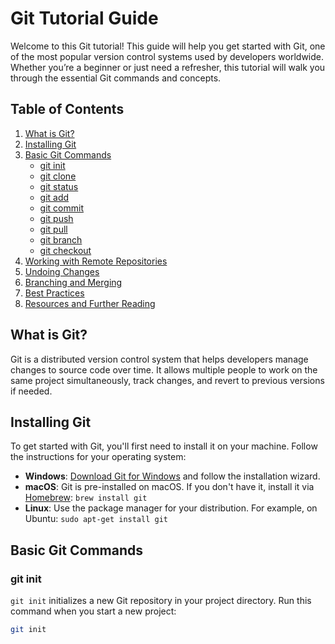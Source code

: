 # Git Tutorial Guide

Welcome to this Git tutorial! This guide will help you get started with Git, one of the most popular version control systems used by developers worldwide. Whether you’re a beginner or just need a refresher, this tutorial will walk you through the essential Git commands and concepts.

## Table of Contents

1. [What is Git?](#what-is-git)
2. [Installing Git](#installing-git)
3. [Basic Git Commands](#basic-git-commands)
   - [git init](#git-init)
   - [git clone](#git-clone)
   - [git status](#git-status)
   - [git add](#git-add)
   - [git commit](#git-commit)
   - [git push](#git-push)
   - [git pull](#git-pull)
   - [git branch](#git-branch)
   - [git checkout](#git-checkout)
4. [Working with Remote Repositories](#working-with-remote-repositories)
5. [Undoing Changes](#undoing-changes)
6. [Branching and Merging](#branching-and-merging)
7. [Best Practices](#best-practices)
8. [Resources and Further Reading](#resources-and-further-reading)

## What is Git?

Git is a distributed version control system that helps developers manage changes to source code over time. It allows multiple people to work on the same project simultaneously, track changes, and revert to previous versions if needed.

## Installing Git

To get started with Git, you'll first need to install it on your machine. Follow the instructions for your operating system:

- **Windows**: [Download Git for Windows](https://git-scm.com/download/win) and follow the installation wizard.
- **macOS**: Git is pre-installed on macOS. If you don't have it, install it via [Homebrew](https://brew.sh/): `brew install git`
- **Linux**: Use the package manager for your distribution. For example, on Ubuntu: `sudo apt-get install git`

## Basic Git Commands

### git init

`git init` initializes a new Git repository in your project directory. Run this command when you start a new project:

```bash
git init
